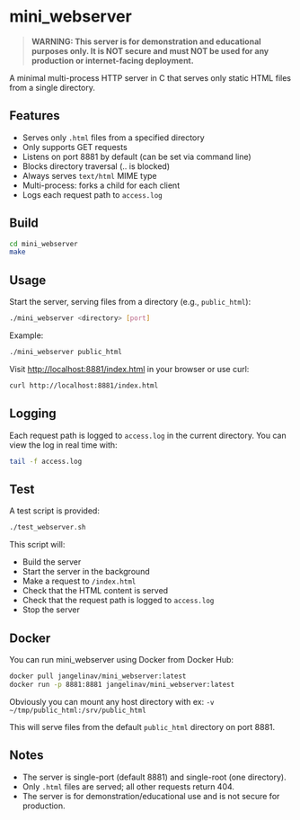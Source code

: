 # mini_webserver

> **WARNING: This server is for demonstration and educational purposes only. It is NOT secure and must NOT be used for any production or internet-facing deployment.**

A minimal multi-process HTTP server in C that serves only static HTML files from a single directory.

## Features
- Serves only `.html` files from a specified directory
- Only supports GET requests
- Listens on port 8881 by default (can be set via command line)
- Blocks directory traversal (.. is blocked)
- Always serves `text/html` MIME type
- Multi-process: forks a child for each client
- Logs each request path to `access.log`

## Build

```sh
cd mini_webserver
make
```

## Usage

Start the server, serving files from a directory (e.g., `public_html`):

```sh
./mini_webserver <directory> [port]
```

Example:
```sh
./mini_webserver public_html
```

Visit [http://localhost:8881/index.html](http://localhost:8881/index.html) in your browser or use curl:

```sh
curl http://localhost:8881/index.html
```

## Logging

Each request path is logged to `access.log` in the current directory. You can view the log in real time with:

```sh
tail -f access.log
```

## Test

A test script is provided:

```sh
./test_webserver.sh
```

This script will:
- Build the server
- Start the server in the background
- Make a request to `/index.html`
- Check that the HTML content is served
- Check that the request path is logged to `access.log`
- Stop the server

## Docker

You can run mini_webserver using Docker from Docker Hub:

```sh
docker pull jangelinav/mini_webserver:latest
docker run -p 8881:8881 jangelinav/mini_webserver:latest

```
Obviously you can mount any host directory with ex: `-v ~/tmp/public_html:/srv/public_html`

This will serve files from the default `public_html` directory on port 8881.

## Notes
- The server is single-port (default 8881) and single-root (one directory).
- Only `.html` files are served; all other requests return 404.
- The server is for demonstration/educational use and is not secure for production. 